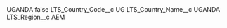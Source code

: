 <?xml version="1.0" encoding="UTF-8"?>
<CustomMetadata xmlns="http://soap.sforce.com/2006/04/metadata" xmlns:xsi="http://www.w3.org/2001/XMLSchema-instance" xmlns:xsd="http://www.w3.org/2001/XMLSchema">
    <label>UGANDA</label>
    <protected>false</protected>
    <values>
        <field>LTS_Country_Code__c</field>
        <value xsi:type="xsd:string">UG</value>
    </values>
    <values>
        <field>LTS_Country_Name__c</field>
        <value xsi:type="xsd:string">UGANDA</value>
    </values>
    <values>
        <field>LTS_Region__c</field>
        <value xsi:type="xsd:string">AEM</value>
    </values>
</CustomMetadata>

